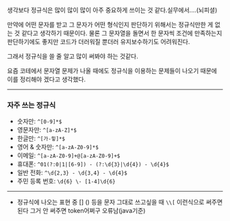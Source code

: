 생각보다 정규식은 많이 많이 많이 아주 중요하게 쓰이는 것 같다.실무에서....(뇌피셜)

만약에 어떤 문자를 받고 그 문자가 어떤 형식인지 판단하기 위해서는 정규식만한 게 없는 것 같다고 생각하기 때문이다.
물론 그 문자열을 돌면서 한 문자씩 조건에 만족하는지 판단하기에도 좋지만 코드가 더러워질 뿐더러 유지보수하기도 어려워진다.

그래서 정규식을 쓸 줄 알고 많이 써봐야 하는 것같다.

요즘 코테에서 문자열 문제가 나올 때에도 정규식을 이용하는 문제들이 나오기 때문에 이를 정리해야 겠다고 생각했다.

---
### 자주 쓰는 정규식
* 숫자만: `^[0-9]*$`
* 영문자만: `^[a-zA-Z]*$`
* 한글만: `^[가-힣]*$`
* 영어 & 숫자만: `^[a-zA-Z0-9]*$`
* 이메일: `^[a-zA-Z0-9]+@[a-zA-Z0-9]+$`
* 휴대폰: `^01(?:0|1|[6-9]) - (?:\d{3}|\d{4}) - \d{4}$`
* 일반 전화: `^\d{2,3} - \d{3,4} - \d{4}$`
* 주민 등록 번호: `\d{6} \- [1-4]\d{6}`
---

* 정규식에 나오는 표현 중 [] () 등을 문자 그대로 쓰고싶을 때
`\\[` 이런식으로 써주면 된다
그거 안 써주면 token어쩌구 오류남(java기준)

